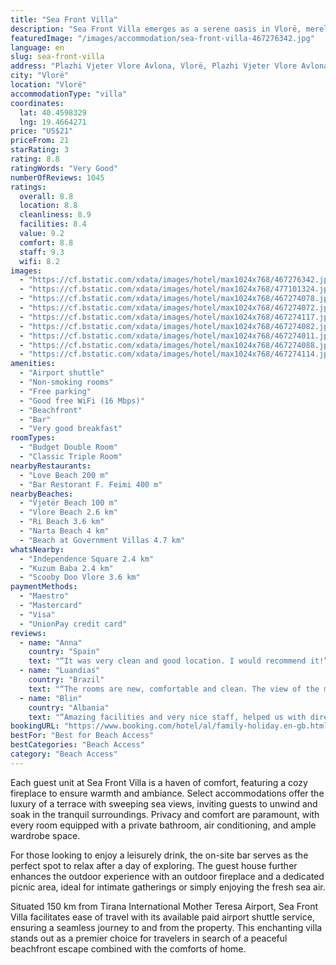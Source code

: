 ```yaml
---
title: "Sea Front Villa"
description: "Sea Front Villa emerges as a serene oasis in Vlorë, merely 500 meters from the pristine Vjetër Beach and a short drive from the historic Independence Square."
featuredImage: "/images/accommodation/sea-front-villa-467276342.jpg"
language: en
slug: sea-front-villa
address: "Plazhi Vjeter Vlore Avlona, Vlorë, Plazhi Vjeter Vlore Avlona, Vlorë, Albania, 9401 Vlorë, Albania"
city: "Vlorë"
location: "Vlorë"
accommodationType: "villa"
coordinates:
  lat: 40.4598329
  lng: 19.4664271
price: "US$21"
priceFrom: 21
starRating: 3
rating: 8.8
ratingWords: "Very Good"
numberOfReviews: 1045
ratings:
  overall: 8.8
  location: 8.8
  cleanliness: 8.9
  facilities: 8.4
  value: 9.2
  comfort: 8.8
  staff: 9.3
  wifi: 8.2
images:
  - "https://cf.bstatic.com/xdata/images/hotel/max1024x768/467276342.jpg?k=fee018abede8a6ca9a14921d7712a4bb3df2efd6aa86510b04e9f1ffa28ec9b4&o=&hp=1"
  - "https://cf.bstatic.com/xdata/images/hotel/max1024x768/477101324.jpg?k=148f72ba4343720d749478219f8863de40f78ab39eebca276ca19613d6ab43c3&o=&hp=1"
  - "https://cf.bstatic.com/xdata/images/hotel/max1024x768/467274078.jpg?k=5fa360e83219f78e416787727cdcff5c08b68496b51e840e76aca26d6f8ce17c&o=&hp=1"
  - "https://cf.bstatic.com/xdata/images/hotel/max1024x768/467274072.jpg?k=0a8e70df73f70e5b4fc75d864d15c9c72d2f6365b50b3ce03af676d2b4866239&o=&hp=1"
  - "https://cf.bstatic.com/xdata/images/hotel/max1024x768/467274117.jpg?k=7ebd523019ddb2fdb80956ea1e3a8adf8f1c2f8f02131397a4fcdd44f0f33fe7&o=&hp=1"
  - "https://cf.bstatic.com/xdata/images/hotel/max1024x768/467274082.jpg?k=3ad90f4a641070ee71e407c942ab017970372f409d425a922b27b5c54b79812a&o=&hp=1"
  - "https://cf.bstatic.com/xdata/images/hotel/max1024x768/467274011.jpg?k=f5af89de07e69d037e712fb0a091648c8cf6ea6d782522a889fcf7b5045e0c0a&o=&hp=1"
  - "https://cf.bstatic.com/xdata/images/hotel/max1024x768/467274088.jpg?k=d75c41d103a9af25a5810b564223c8f8c0566945499b6657769e7943e87b03b6&o=&hp=1"
  - "https://cf.bstatic.com/xdata/images/hotel/max1024x768/467274114.jpg?k=b5b1f111dcd4de93936dfa9c57aef196a0d7bfafffffead0e4cf2284c6bd315f&o=&hp=1"
amenities:
  - "Airport shuttle"
  - "Non-smoking rooms"
  - "Free parking"
  - "Good free WiFi (16 Mbps)"
  - "Beachfront"
  - "Bar"
  - "Very good breakfast"
roomTypes:
  - "Budget Double Room"
  - "Classic Triple Room"
nearbyRestaurants:
  - "Love Beach 200 m"
  - "Bar Restorant F. Feimi 400 m"
nearbyBeaches:
  - "Vjetër Beach 100 m"
  - "Vlore Beach 2.6 km"
  - "Ri Beach 3.6 km"
  - "Narta Beach 4 km"
  - "Beach at Government Villas 4.7 km"
whatsNearby:
  - "Independence Square 2.4 km"
  - "Kuzum Baba 2.4 km"
  - "Scooby Doo Vlore 3.6 km"
paymentMethods:
  - "Maestro"
  - "Mastercard"
  - "Visa"
  - "UnionPay credit card"
reviews:
  - name: "Anna"
    country: "Spain"
    text: "“It was very clean and good location. I would recommend it!”"
  - name: "Luandias"
    country: "Brazil"
    text: "“The rooms are new, comfortable and clean. The view of the mountains and the see is nice. The breakfast is the same evey day but really good.”"
  - name: "Blin"
    country: "Albania"
    text: "“Amazing facilities and very nice staff, helped us with directions and what we wanted to eat. Great views from balcony and pleasing aroma all around the hotel. Smart TV, Air conditioner and comfortable beds.”"
bookingURL: "https://www.booking.com/hotel/al/family-holiday.en-gb.html?aid=8035640"
bestFor: "Best for Beach Access"
bestCategories: "Beach Access"
category: "Beach Access"
---
```


Each guest unit at Sea Front Villa is a haven of comfort, featuring a cozy fireplace to ensure warmth and ambiance. Select accommodations offer the luxury of a terrace with sweeping sea views, inviting guests to unwind and soak in the tranquil surroundings. Privacy and comfort are paramount, with every room equipped with a private bathroom, air conditioning, and ample wardrobe space.

For those looking to enjoy a leisurely drink, the on-site bar serves as the perfect spot to relax after a day of exploring. The guest house further enhances the outdoor experience with an outdoor fireplace and a dedicated picnic area, ideal for intimate gatherings or simply enjoying the fresh sea air.

Situated 150 km from Tirana International Mother Teresa Airport, Sea Front Villa facilitates ease of travel with its available paid airport shuttle service, ensuring a seamless journey to and from the property. This enchanting villa stands out as a premier choice for travelers in search of a peaceful beachfront escape combined with the comforts of home.